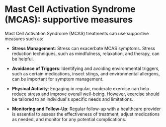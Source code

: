 <!--
source: gpt-3 + jph editing
tags: treatments
-->

# Mast Cell Activation Syndrome (MCAS): supportive measures

Mast Cell Activation Syndrome (MCAS) treatments can use supportive measures such as:

* **Stress Management**: Stress can exacerbate MCAS symptoms. Stress reduction techniques, such as mindfulness, relaxation, and therapy, can be helpful.

* **Avoidance of Triggers**: Identifying and avoiding environmental triggers, such as certain medications, insect stings, and environmental allergens, can be important for symptom management.

* **Physical Activity**: Engaging in regular, moderate exercise can help reduce stress and improve overall well-being. However, exercise should be tailored to an individual's specific needs and limitations.

* **Monitoring and Follow-Up**: Regular follow-up with a healthcare provider is essential to assess the effectiveness of treatment, adjust medications as needed, and monitor for any potential complications.
